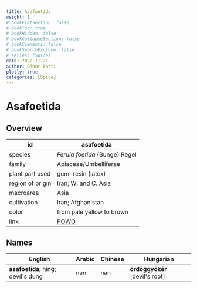 ```yaml
---
title: Asafoetida
weight: 1
# bookFlatSection: false
# bookToc: true
# bookHidden: false
# bookCollapseSection: false
# bookComments: false
# bookSearchExclude: false
# series: [Spice]
date: 2022-11-21
author: Gábor Parti
plotly: true
categories: [Spice]
---
```


# Asafoetida

## Overview

|       id       |                     asafoetida                    |
|----------------|---------------------------------------------------|
|     species    |           *Ferula foetida* (Bunge) Regel          |
|     family     |               Apiaceae/Umbelliferae               |
| plant part used|                 gum-resin (latex)                 |
|region of origin|                Iran; W. and C. Asia               |
|    macroarea   |                        Asia                       |
|   cultivation  |                 Iran; Afghanistan                 |
|      color     |             from pale yellow to brown             |
|      link      |[POWO](https://powo.science.kew.org/taxon/842277-1)|

 ## Names
|              English             |Arabic|Chinese|           Hungarian          |
|----------------------------------|------|-------|------------------------------|
|**asafoetida;** hing; devil's dung|  nan |  nan  |**ördöggyökér** [devil's root]|